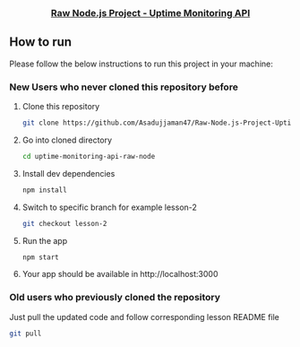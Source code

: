 <!-- PROJECT LOGO -->
<br />
<p align="center">
  <h3 align="center"><a href="https://github.com/Asadujjaman47/Raw-Node.js-Project-Uptime-Monitoring-API">Raw Node.js Project - Uptime Monitoring API</a></h3>

<!-- HOW TO RUN -->

## How to run

Please follow the below instructions to run this project in your machine:

### New Users who never cloned this repository before

1. Clone this repository
   ```sh
   git clone https://github.com/Asadujjaman47/Raw-Node.js-Project-Uptime-Monitoring-API.git
   ```
2. Go into cloned directory
   ```sh
   cd uptime-monitoring-api-raw-node
   ```
3. Install dev dependencies
   ```sh
   npm install
   ```
4. Switch to specific branch for example lesson-2
   ```sh
   git checkout lesson-2
   ```
5. Run the app
   ```sh
   npm start
   ```
6. Your app should be available in http://localhost:3000

### Old users who previously cloned the repository

Just pull the updated code and follow corresponding lesson README file

```sh
git pull
```
